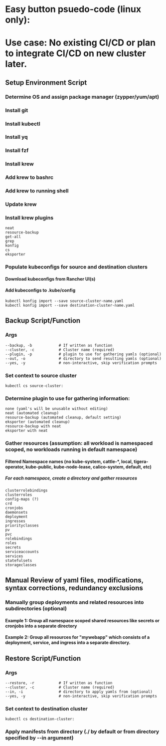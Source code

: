 # Easy button psuedo-code (linux only):
# Use case: No existing CI/CD or plan to integrate CI/CD on new cluster later.

## Setup Environment Script
### Determine OS and assign package manager (zypper/yum/apt)
### Install git
### Install kubectl
### Install yq
### Install fzf
### Install krew
### Add krew to bashrc
### Add krew to running shell
### Update krew
### Install krew plugins
```
neat
resource-backup
get-all
grep
konfig
cs
eksporter
```

### Populate kubeconfigs for source and destination clusters
#### Download kubeconfigs from Rancher UI(s)
#### Add kubeconfigs to .kube/config
```
kubectl konfig import --save source-cluster-name.yaml
kubectl konfig import --save destination-cluster-name.yaml
```

## Backup Script/Function
### Args
```
--backup, -b            # If written as function
--cluster, -c           # Cluster name (required)
--plugin, -p            # plugin to use for gathering yamls (optional)
--out, -o               # directory to send resulting yamls (optional)
--yes, -y               # non-interactive, skip verification prompts
```

### Set context to source cluster
```
kubectl cs source-cluster:
```

### Determine plugin to use for gathering information:
```
none (yaml's will be unusable without editing)
neat (automated cleanup)
resource-backup (automated cleanup, default setting)
eksporter (automated cleanup)
resource-backup with neat
eksporter with neat
```

### Gather resources (assumption: all workload is namespaced scoped, no workloads running in default namespace)

#### Filtered Namespace names (no kube-system, cattle-*, local, tigera-operator, kube-public, kube-node-lease, calico-system, default, etc)

##### For each namespace, create a directory and gather resources
```
clusterrolebindings
clusterroles
config-maps (?)
crd
cronjobs
daemonsets
deployment
ingresses
priorityclasses
pv
pvc
rolebindings
roles
secrets
serviceaccounts
services
statefulsets
storageclasses
```

## Manual Review of yaml files, modifications, syntax corrections, redundancy exclusions
### Manually group deployments and related resources into subdirectories (optional)
#### Example 1: Group all namespace scoped shared resources like secrets or cronjobs into a separate directory
#### Example 2: Group all resources for "mywebapp" which consists of a deployment, service, and ingress into a separate directory.


## Restore Script/Function
### Args
```
--restore, -r           # If written as function
--cluster, -c           # Cluster name (required)
--in, -i                # directory to apply yamls from (optional)
--yes, -y               # non-interactive, skip verification prompts
```

### Set context to destination cluster
```
kubectl cs destination-cluster:
```

### Apply manifests from directory (./ by default or from directory specified by --in argument)





